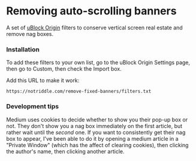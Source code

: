 Removing auto-scrolling banners
===============================

A set of [uBlock Origin](https://github.com/gorhill/uBlock/) filters to conserve vertical screen real estate and remove nag boxes.

### Installation

To add these filters to your own list, go to the uBlock Origin Settings page,
then go to Custom, then check the Import box.

Add this URL to make it work:

    https://notriddle.com/remove-fixed-banners/filters.txt

### Development tips

Medium uses cookies to decide whether to show you their pop-up box or not.
They don't show you a nag box immediately on the first article, but rather wait until the *second* one.
If you want to consistently get their nag box to appear, I've been able to do it by opening a medium article in a "Private Window" (which has the affect of clearing cookies), then clicking the author's name, then clicking another article.
